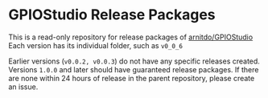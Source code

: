# GPIOStudio Release Packages

This is a read-only repository for release packages of [arnitdo/GPIOStudio](https://www.github.com/arnitdo/GPIOStudio)
Each version has its individual folder, such as `v0_0_6`

Earlier versions (`v0.0.2, v0.0.3`) do not have any specific releases created. Versions `1.0.0` and later should have guaranteed release packages. If there are none within 24 hours of release in the parent repository, please create an issue.

